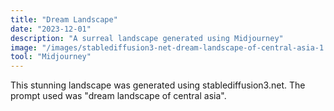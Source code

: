 ```yaml
---
title: "Dream Landscape"
date: "2023-12-01"
description: "A surreal landscape generated using Midjourney"
image: "/images/stablediffusion3-net-dream-landscape-of-central-asia-1.png"
tool: "Midjourney"
---
```


This stunning landscape was generated using stablediffusion3.net. The prompt used was "dream landscape of central asia".

